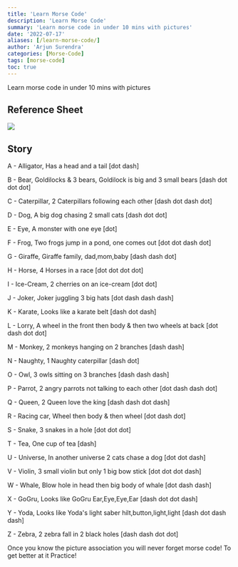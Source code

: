 ```yaml
---
title: 'Learn Morse Code'
description: 'Learn Morse Code'
summary: 'Learn morse code in under 10 mins with pictures'
date: '2022-07-17'
aliases: [/learn-morse-code/]
author: 'Arjun Surendra'
categories: [Morse-Code]
tags: [morse-code]
toc: true
---
```


Learn morse code in under 10 mins with pictures

## Reference Sheet

![](MorseCode.png)

## Story

A - Alligator, Has a head and a tail [dot dash]

B - Bear, Goldilocks & 3 bears, Goldilock is big and 3 small bears [dash dot dot dot]

C - Caterpillar, 2 Caterpillars following each other [dash dot dash dot]

D - Dog, A big dog chasing 2 small cats [dash dot dot]

E - Eye, A monster with one eye [dot]

F - Frog, Two frogs jump in a pond, one comes out [dot dot dash dot]

G - Giraffe, Giraffe family, dad,mom,baby [dash dash dot]

H - Horse, 4 Horses in a race [dot dot dot dot]

I - Ice-Cream, 2 cherries on an ice-cream [dot dot]

J - Joker, Joker juggling 3 big hats [dot dash dash dash]

K - Karate, Looks like a karate belt [dash dot dash]

L - Lorry, A wheel in the front then body & then two wheels at back [dot dash dot dot]

M - Monkey, 2 monkeys hanging on 2 branches [dash dash]

N - Naughty, 1 Naughty caterpillar [dash dot]

O - Owl, 3 owls sitting on 3 branches [dash dash dash]

P - Parrot, 2 angry parrots not talking to each other [dot dash dash dot]

Q - Queen, 2 Queen love the king [dash dash dot dash]

R - Racing car, Wheel then body & then wheel [dot dash dot]

S - Snake, 3 snakes in a hole [dot dot dot]

T - Tea, One cup of tea [dash]

U - Universe, In another universe 2 cats chase a dog [dot dot dash]

V - Violin, 3 small violin but only 1 big bow stick [dot dot dot dash]

W - Whale, Blow hole in head then big body of whale [dot dash dash]

X - GoGru, Looks like GoGru Ear,Eye,Eye,Ear [dash dot dot dash]

Y - Yoda, Looks like Yoda's light saber hilt,button,light,light [dash dot dash dash] 

Z - Zebra, 2 zebra fall in 2 black holes [dash dash dot dot]

Once you know the picture association you will never forget morse code! To get better at it Practice!
